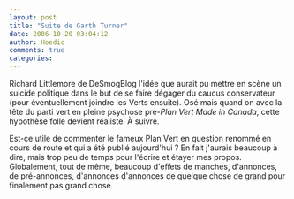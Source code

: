 ```yaml
---
layout: post
title: "Suite de Garth Turner"
date: 2006-10-20 03:04:12
author: Hoedic
comments: true
categories: 
---
```



Richard Littlemore de DeSmogBlog  l'idée que  aurait pu mettre en scène un suicide politique dans le but de se faire dégager du caucus conservateur (pour éventuellement joindre les Verts ensuite). Osé mais quand on  avec la tête du parti vert en pleine psychose pré-*Plan Vert Made in Canada*, cette hypothèse folle devient réaliste. À suivre.

Est-ce utile de commenter le fameux Plan Vert en question renommé  en cours de route et qui a été publié aujourd'hui ? En fait j'aurais beaucoup à dire, mais trop peu de temps pour l'écrire et étayer mes propos. Globalement, tout de même, beaucoup d'effets de manches, d'annonces, de pré-annonces,  d'annonces d'annonces de quelque chose de grand pour finalement pas grand chose.